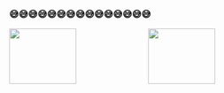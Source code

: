 ### 😅😅😅😅😅😅😅😅😅😅😅😅😅😅😅


<span>
<img src="https://github-readme-stats.vercel.app/api?username=Yuandiaodiaodiao&show_icons=true&theme=radical" width="49%" height="100px" />
</span>
<span>
<img src="https://github-readme-stats.vercel.app/api/top-langs/?username=Yuandiaodiaodiao&layout=compact" width="49%" height="100px" />

</span>


<!--
**Yuandiaodiaodiao/yuandiaodiaodiao** is a ✨ _special_ ✨ repository because its `README.md` (this file) appears on your GitHub profile.

Here are some ideas to get you started:

- 🔭 I’m currently working on ...
- 🌱 I’m currently learning ...
- 👯 I’m looking to collaborate on ...
- 🤔 I’m looking for help with ...
- 💬 Ask me about ...
- 📫 How to reach me: ...
- 😄 Pronouns: ...
- ⚡ Fun fact: ...
-->
